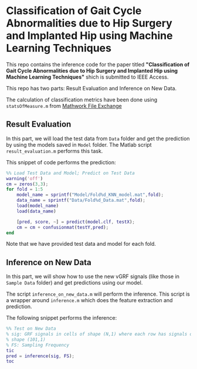 # Classification of Gait Cycle Abnormalities due to Hip Surgery and Implanted Hip using Machine Learning Techniques

This repo contains the inference code for the paper titled **"Classification of Gait Cycle Abnormalities due to Hip Surgery and Implanted Hip using Machine Learning Techniques"** shich is submitted to IEEE Access.

This repo has two parts: Result Evaluation and Inference on New Data.

The calculation of classification metrics have been done using `statsOfMeasure.m` from [Mathwork File Exchange](https://www.mathworks.com/matlabcentral/fileexchange/86158-precision-specificity-sensitivity-accuracy-f1-score)

## Result Evaluation

In this part, we will load the test data from `Data` folder and get the prediction by using the models saved in `Model` folder. The Matlab script `result_evaluation.m` performs this task.

This snippet of code performs the prediction:

```Matlab
%% Load Test Data and Model; Predict on Test Data
warning('off')
cm = zeros(3,3);
for fold = 1:5
    model_name = sprintf("Model/Fold%d_KNN_model.mat",fold);
    data_name = sprintf("Data/Fold%d_Data.mat",fold);
    load(model_name)
    load(data_name)

    [pred, score, ~] = predict(model.clf, testX);
    cm = cm + confusionmat(testY,pred);
end
```

Note that we have provided test data and model for each fold.

## Inference on New Data

In this part, we will show how to use the new vGRF signals (like those in `Sample Data` folder) and get predictions using our model.

The script `inference_on_new_data.m` will perform the inference. This script is a wrapper around `inference.m` which does the feature extraction and prediction.

The following snippet performs the inference:

```Matlab
%% Test on New Data
% sig: GRF signals in cells of shape (N,1) where each row has signals of
% shape (101,1)
% FS: Sampling Frequency
tic
pred = inference(sig, FS);
toc
```
